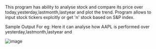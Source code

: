 This program has ability to analyse stock and compare its price over today,yesterday,lastmonth,lastyear and plot the trend.
Program allows to input stock tickers explcitly or get 'n' stock based on S&P index.

Sample Output
For eg: Here it can analyse how AAPL is performed over yesterday,lastmonth,lastyear and 


![image](https://user-images.githubusercontent.com/16798480/225775468-f9332a85-8181-47eb-a48f-8d36f85e9d5a.png)
